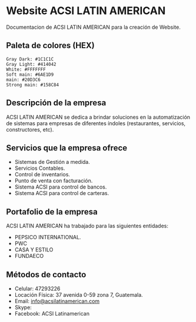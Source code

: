 # Website ACSI LATIN AMERICAN
Documentacion de ACSI LATIN AMERICAN para la creación de Website.

## Paleta de colores (HEX)
    Gray Dark: #1C1C1C
    Gray Light: #414042 
    White: #FFFFFFF
    Soft main: #6AE1D9
    main: #20D3C6 
    Strong main: #158C84 

## Descripción de la empresa
ACSI LATIN AMERICAN se dedica a brindar soluciones en la automatización de sistemas para empresas de diferentes índoles (restaurantes, servicios,
constructores, etc).



## Servicios que la empresa ofrece
-	Sistemas de Gestión a medida.
-	Servicios Contables.
-   Control de inventarios.
-	Punto de venta con facturación.
-	Sistema ACSI para control de bancos.
-	Sistema ACSI para control de carteras.

## Portafolio de la empresa
ACSI LATIN AMERICAN ha trabajado para las siguientes entidades:
-	PEPSICO INTERNATIONAL.
-	PWC
-	CASA Y ESTILO
-	FUNDAECO

## Métodos de contacto
-   Celular: 47293226 
-   Locación Física: 37 avenida 0-59 zona 7, Guatemala.
-   Email: info@acsilatinamerican.com 
-   Skype:
-   Facebook: ACSI Latinamerican

